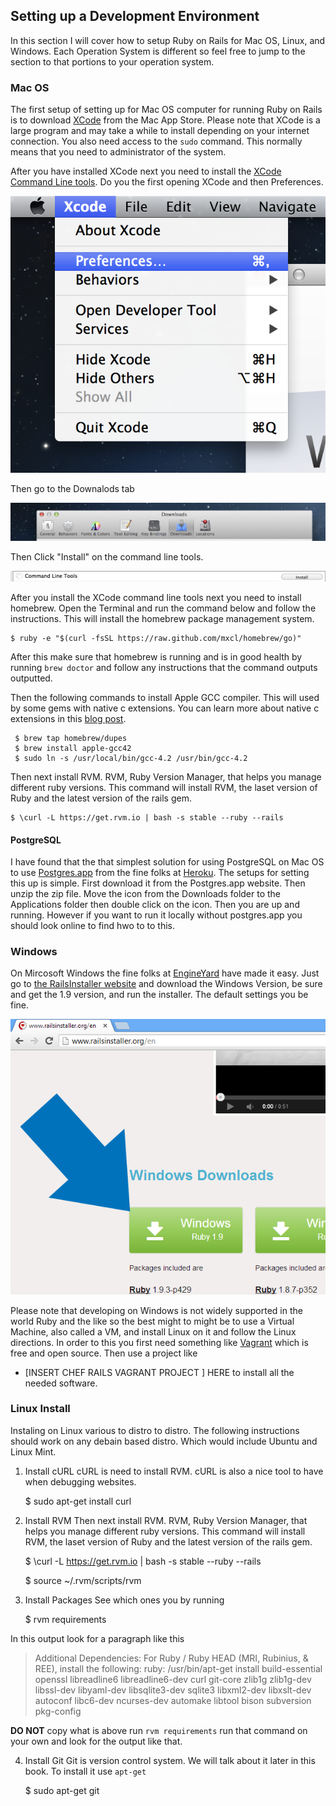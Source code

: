 ## Setting up a Development Environment
In this section I will cover how to setup Ruby on Rails for Mac OS, Linux, and Windows. Each Operation System is different so feel free to jump to the section to that portions to your operation system.


### Mac OS 
The first setup of setting up for Mac OS computer for running Ruby on Rails is to download [XCode](https://developer.apple.com/xcode/) from the Mac App Store. Please note that XCode is a large program and may take a while to install depending on your internet connection. You also need access to the `sudo` command. This normally means that you need to administrator of the system.

After you have installed XCode next you need to install the [XCode Command Line tools](http://developer.apple.com/library/ios/documentation/DeveloperTools/Conceptual/WhatsNewXcode/Articles/xcode_4_3.html). Do you the first opening XCode and then Preferences.

![](images/chapter_1/xcode_prefs.png)

Then go to the Downalods tab

![](images/chapter_1/downloads_tab.png)

Then Click "Install" on the command line tools.

![](images/chapter_1/xcode-cmt.png)

After you install the XCode command line tools next you need to install homebrew. Open the Terminal and run the command below and follow the instructions.  This will install the homebrew package management system. 

	$ ruby -e "$(curl -fsSL https://raw.github.com/mxcl/homebrew/go)"

After this make sure that homebrew is running and is in good health by running `brew doctor` and follow any instructions that the command outputs outputted. 

Then the following commands to install Apple GCC compiler. This will used by some gems with native c extensions. You can learn more about native c extensions in this [blog post](http://patshaughnessy.net/2011/10/31/dont-be-terrified-of-building-native-extensions). 

	 $ brew tap homebrew/dupes
 	 $ brew install apple-gcc42
 	 $ sudo ln -s /usr/local/bin/gcc-4.2 /usr/bin/gcc-4.2

Then next install RVM. RVM, Ruby Version Manager, that helps you manage different ruby versions. This command will install RVM, the laset version of Ruby and the latest version of the rails gem.

	$ \curl -L https://get.rvm.io | bash -s stable --ruby --rails

#### PostgreSQL 
I have found that the that simplest solution for using PostgreSQL on Mac OS to use [Postgres.app](http://http://postgresapp.com/) from the fine folks at [Heroku](https://heroku.com). The setups for setting this up is simple. First download it from the Postgres.app website. Then unzip the zip file. Move the icon from the Downloads folder to the Applications folder then double click on the icon. Then you are up and running. However if you want to run it locally without postgres.app you should look online to find hwo to to this.


### Windows
On Mircosoft Windows the fine folks at [EngineYard](http://EngineYard.com) have made it easy. Just go to [the RailsInstaller website](http://railsinstaller.org/) and download the Windows Version, be sure and get the 1.9 version, and run the installer. The default settings you be fine.

![](images/chapter_1/rails_installer_org_windows.png)


Please note that developing on Windows is not widely supported in the world Ruby and the like so the best might to might be to use a Virtual Machine, also called a VM, and install Linux on it and follow the Linux directions. In order to this you first need something like [Vagrant](http://www.vagrantup.com) which is free and open source. Then use a project like 
- [INSERT CHEF RAILS VAGRANT PROJECT ] HERE to install all the needed software.	

### Linux Install
Instaling on Linux various to distro to distro. The following instructions should work on any debain based distro. Which would include Ubuntu and Linux Mint. 

1. Install cURL
cURL is need to install RVM. cURL is also a nice tool to have when debugging websites.

	$ sudo apt-get install curl
	
2. Install RVM
Then next install RVM. RVM, Ruby Version Manager, that helps you manage different ruby versions. This command will install RVM, the laset version of Ruby and the latest version of the rails gem.

	$ \curl -L https://get.rvm.io | bash -s stable --ruby --rails

	$ source ~/.rvm/scripts/rvm
	
3. Install Packages
See which ones you by running

	$ rvm requirements

In this output look for a paragraph like this

> Additional Dependencies:
>  For Ruby / Ruby HEAD (MRI, Rubinius, & REE), install the following:
>  ruby: /usr/bin/apt-get install build-essential openssl libreadline6 libreadline6-dev curl git-core zlib1g zlib1g-dev libssl-dev libyaml-dev libsqlite3-dev sqlite3 libxml2-dev libxslt-dev autoconf libc6-dev ncurses-dev automake libtool bison subversion pkg-config

**DO NOT** copy what is above run `rvm requirements` run that command on your own and look for the output like that.

4. Install Git
Git is version control system. We will talk about it later in this book. To install it use `apt-get`

    $ sudo apt-get git
